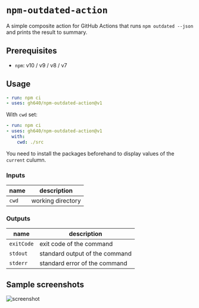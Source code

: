 # `npm-outdated-action`

A simple composite action for GitHub Actions that runs `npm outdated --json` and prints the result to summary.

## Prerequisites

- `npm`: v10 / v9 / v8 / v7

## Usage

```yaml
- run: npm ci
- uses: gh640/npm-outdated-action@v1
```

With `cwd` set:

```yaml
- run: npm ci
- uses: gh640/npm-outdated-action@v1
  with:
    cwd: ./src
```

You need to install the packages beforehand to display values of the `current` culumn.

### Inputs

| name | description |
| --- | --- |
| `cwd` | working directory |

### Outputs

| name | description |
| --- | --- |
| `exitCode` | exit code of the command |
| `stdout` | standard output of the command |
| `stderr` | standard error of the command |

## Sample screenshots

![screenshot](./assets/screenshot.png)

